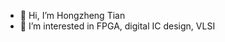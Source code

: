 - 👋 Hi, I’m Hongzheng Tian
- 👀 I’m interested in FPGA, digital IC design, VLSI

<!---
hongzhengTian/hongzhengTian is a ✨ special ✨ repository because its `README.md` (this file) appears on your GitHub profile.
You can click the Preview link to take a look at your changes.
--->
